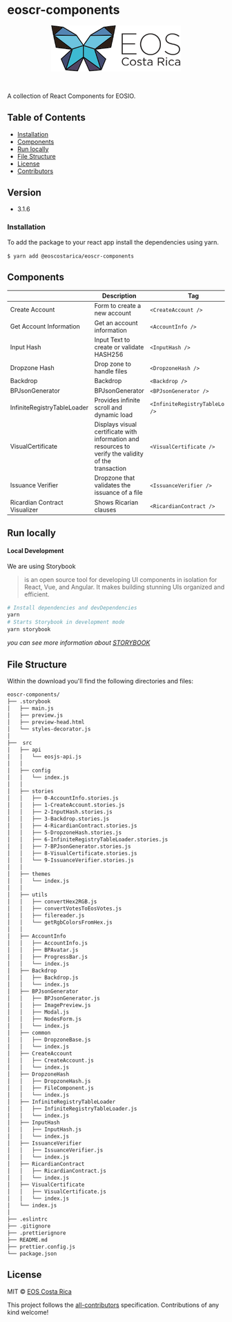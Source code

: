 # eoscr-components

<p align="center">
	<a href="https://eoscostarica.io">
		<img src="https://github.com/eoscostarica/eos-rate/raw/master/docs/eoscostarica-logo-black.png" width="300">
	</a>
</p>
<br/>

A collection of React Components for EOSIO.

## Table of Contents

- [Installation](#installation)
- [Components](#components)
- [Run locally](#run-locally)
- [File Structure](#file-structure)
- [License](#license)
- [Contributors](#contributors)

## Version

- 3.1.6

### Installation

To add the package to your react app install the dependencies using yarn.

`$ yarn add @eoscostarica/eoscr-components`

## Components

|                               | Description                                                                                          | Tag                               |
| ----------------------------- | ---------------------------------------------------------------------------------------------------- | --------------------------------- |
| Create Account                | Form to create a new account                                                                         | `<CreateAccount />`               |
| Get Account Information       | Get an account information                                                                           | `<AccountInfo />`                 |
| Input Hash                    | Input Text to create or validate HASH256                                                             | `<InputHash />`                   |
| Dropzone Hash                 | Drop zone to handle files                                                                            | `<DropzoneHash />`                |
| Backdrop                      | Backdrop                                                                                             | `<Backdrop />`                    |
| BPJsonGenerator               | BPJsonGenerator                                                                                      | `<BPJsonGenerator />`             |
| InfiniteRegistryTableLoader   | Provides infinite scroll and dynamic load                                                            | `<InfiniteRegistryTableLoader />` |
| VisualCertificate             | Displays visual certificate with information and resources to verify the validity of the transaction | `<VisualCertificate />`           |
| Issuance Verifier             | Dropzone that validates the issuance of a file                                                       | `<IssuanceVerifier />`            |
| Ricardian Contract Visualizer | Shows Ricarian clauses                                                                               | `<RicardianContract />`           |

## Run locally

#### Local Development

We are using Storybook

> is an open source tool for developing UI
> components in isolation for React, Vue, and Angular.
> It makes building stunning UIs organized and efficient.

```bash
# Install dependencies and devDependencies
yarn
# Starts Storybook in development mode
yarn storybook
```

_you can see more information about [STORYBOOK](https://storybook.js.org/)_

## File Structure

Within the download you'll find the following directories and files:

```
eoscr-components/
├── .storybook
│   ├── main.js
│   ├── preview.js
│   ├── preview-head.html
│   └── styles-decorator.js
│
├──  src
│   ├── api
│   │   └── eosjs-api.js
│   │
│   ├── config
│   │   └── index.js
│   │
│   ├── stories
│   │   ├── 0-AccountInfo.stories.js
│   │   ├── 1-CreateAccount.stories.js
│   │   ├── 2-InputHash.stories.js
│   │   ├── 3-Backdrop.stories.js
│   │   ├── 4-RicardianContract.stories.js
│   │   ├── 5-DropzoneHash.stories.js
│   │   ├── 6-InfiniteRegistryTableLoader.stories.js
│   │   ├── 7-BPJsonGenerator.stories.js
│   │   ├── 8-VisualCertificate.stories.js
│   │   └── 9-IssuanceVerifier.stories.js
│   │
│   ├── themes
│   │   └── index.js
│   │
│   ├── utils
│   │   ├── convertHex2RGB.js
│   │   ├── convertVotesToEosVotes.js
│   │   ├── filereader.js
│   │   └── getRgbColorsFromHex.js
│   │
│   ├── AccountInfo
│   │   ├── AccountInfo.js
│   │   ├── BPAvatar.js
│   │   ├── ProgressBar.js
│   │   └── index.js
│   ├── Backdrop
│   │   ├── Backdrop.js
│   │   └── index.js
│   ├── BPJsonGenerator
│   │   ├── BPJsonGenerator.js
│   │   ├── ImagePreview.js
│   │   ├── Modal.js
│   │   ├── NodesForm.js
│   │   └── index.js
│   ├── common
│   │   ├── DropzoneBase.js
│   │   └── index.js
│   ├── CreateAccount
│   │   ├── CreateAccount.js
│   │   └── index.js
│   ├── DropzoneHash
│   │   ├── DropzoneHash.js
│   │   ├── FileComponent.js
│   │   └── index.js
│   ├── InfiniteRegistryTableLoader
│   │   ├── InfiniteRegistryTableLoader.js
│   │   └── index.js
│   ├── InputHash
│   │   ├── InputHash.js
│   │   └── index.js
│   ├── IssuanceVerifier
│   │   ├── IssuanceVerifier.js
│   │   └── index.js
│   ├── RicardianContract
│   │   ├── RicardianContract.js
│   │   └── index.js
│   ├── VisualCertificate
│   │   ├── VisualCertificate.js
│   │   └── index.js
│   └── index.js
│
├── .eslintrc
├── .gitignore
├── .prettierignore
├── README.md
├── prettier.config.js
└── package.json
```

## License

MIT © [EOS Costa Rica](https://eoscostarica.io)

This project follows the [all-contributors](https://github.com/kentcdodds/all-contributors) specification. Contributions of any kind welcome!
